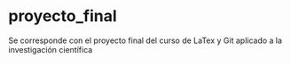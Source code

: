 # proyecto_final
Se corresponde con el proyecto final del curso de LaTex y Git aplicado a la investigación científica

